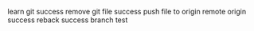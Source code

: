 learn git
success remove git file
success push file to origin
remote origin success
reback success
branch test
